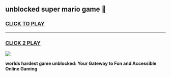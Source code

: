 
## unblocked super mario game 👋
<h3>
<a href="https://premium.freeplayer.one?title=unblocked_super_mario_game&ref=13F">CLICK TO PLAY</a></h3>
<hr>

<h3>
<a href="https://premium.freeplayer.one?title=unblocked_super_mario_game&ref=13F">CLICK 2 PLAY</a>
  
</h3>

<a href="https://premium.freeplayer.one?title=unblocked_super_mario_game&ref=12F/"><img src="https://clearcache.store/games.png"></a>


**worlds hardest game unblocked: Your Gateway to Fun and Accessible Online Gaming**
